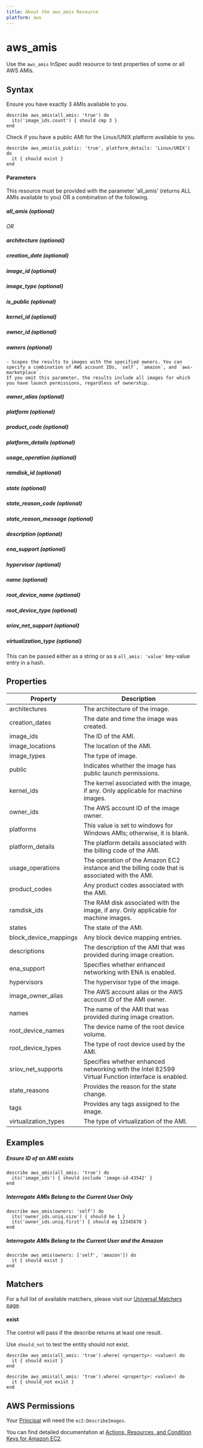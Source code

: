 ```yaml
---
title: About the aws_amis Resource
platform: aws
---
```


# aws\_amis

Use the `aws_amis` InSpec audit resource to test properties of some or all AWS AMIs.

## Syntax

 Ensure you have exactly 3 AMIs available to you.

    describe aws_amis(all_amis: 'true') do
      its('image_ids.count') { should cmp 3 }
    end
    
 Check if you have a public AMI for the Linux/UNIX platform available to you.

    describe aws_amis(is_public: 'true', platform_details: 'Linux/UNIX') do
      it { should exist }
    end
    
#### Parameters

This resource must be provided with the parameter 'all_amis' (returns ALL AMIs available to you) OR a combination of the following.

##### all_amis _(optional)_

_OR_

##### architecture _(optional)_
##### creation\_date _(optional)_
##### image\_id _(optional)_
##### image\_type _(optional)_
##### is\_public _(optional)_
##### kernel\_id _(optional)_
##### owner\_id _(optional)_
##### owners _(optional)_
    - Scopes the results to images with the specified owners. You can specify a combination of AWS account IDs, `self`, `amazon`, and `aws-marketplace`. 
    If you omit this parameter, the results include all images for which you have launch permissions, regardless of ownership.
##### owner\_alias _(optional)_
##### platform _(optional)_
##### product\_code _(optional)_
##### platform\_details _(optional)_
##### usage\_operation _(optional)_
##### ramdisk\_id _(optional)_
##### state _(optional)_
##### state\_reason\_code _(optional)_
##### state\_reason\_message _(optional)_
##### description _(optional)_
##### ena\_support _(optional)_
##### hypervisor _(optional)_
##### name _(optional)_
##### root\_device\_name _(optional)_
##### root\_device\_type _(optional)_
##### sriov\_net\_support _(optional)_
##### virtualization\_type _(optional)_

This can be passed either as a string or as a `all_amis: 'value'` key-value entry in a hash.

## Properties

|Property                 | Description|
| ---                     | --- |
|architectures            | The architecture of the image. |
|creation\_dates          | The date and time the image was created. |
|image\_ids               | The ID of the AMI. |
|image\_locations         | The location of the AMI. |
|image\_types             | The type of image. |
|public                   | Indicates whether the image has public launch permissions. |
|kernel\_ids              | The kernel associated with the image, if any. Only applicable for machine images. |
|owner\_ids               | The AWS account ID of the image owner. |
|platforms                | This value is set to windows for Windows AMIs; otherwise, it is blank. |
|platform\_details        | The platform details associated with the billing code of the AMI. |
|usage\_operations        | The operation of the Amazon EC2 instance and the billing code that is associated with the AMI. |
|product\_codes           | Any product codes associated with the AMI. |
|ramdisk\_ids             | The RAM disk associated with the image, if any. Only applicable for machine images. |
|states                   | The state of the AMI. |
|block\_device\_mappings  | Any block device mapping entries. |
|descriptions             | The description of the AMI that was provided during image creation. |
|ena\_support             | Specifies whether enhanced networking with ENA is enabled. |
|hypervisors               | The hypervisor type of the image. |
|image\_owner\_alias      | The AWS account alias or the AWS account ID of the AMI owner. |
|names                    | The name of the AMI that was provided during image creation. |
|root\_device\_names      | The device name of the root device volume. |
|root\_device\_types      | The type of root device used by the AMI. |
|sriov\_net\_supports     | Specifies whether enhanced networking with the Intel 82599 Virtual Function interface is enabled. |
|state\_reasons           | Provides the reason for the state change. |
|tags                     | Provides any tags assigned to the image. |
|virtualization\_types    | The type of virtualization of the AMI. |

## Examples

##### Ensure ID of an AMI exists
    describe aws_amis(all_amis: 'true') do
      its('image_ids') { should include 'image-id-43542' }
    end
    
##### Interrogate AMIs Belong to the Current User Only
    describe aws_amis(owners: 'self') do
      its('owner_ids.uniq.size') { should be 1 }
      its('owner_ids.uniq.first') { should eq 12345678 }
    end
        
##### Interrogate AMIs Belong to the Current User and the Amazon
    describe aws_amis(owners: ['self', 'amazon']) do
      it { should exist }
    end

## Matchers

For a full list of available matchers, please visit our [Universal Matchers page](https://www.inspec.io/docs/reference/matchers/). 

#### exist

The control will pass if the describe returns at least one result.

Use `should_not` to test the entity should not exist.

    describe aws_amis(all_amis: 'true').where( <property>: <value>) do
      it { should exist }
    end
      
    describe aws_amis(all_amis: 'true').where( <property>: <value>) do
      it { should_not exist }
    end
    
## AWS Permissions

Your [Principal](https://docs.aws.amazon.com/IAM/latest/UserGuide/intro-structure.html#intro-structure-principal) will need the `ec2:DescribeImages`.

You can find detailed documentation at [Actions, Resources, and Condition Keys for Amazon EC2](https://docs.aws.amazon.com/IAM/latest/UserGuide/list_amazonec2.html).  